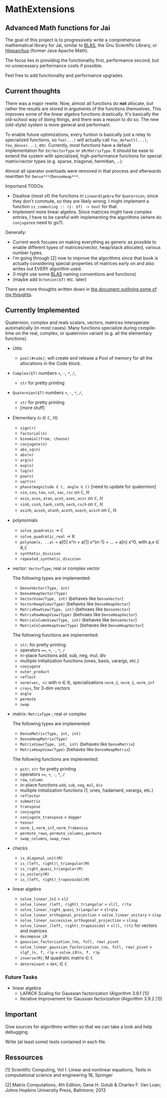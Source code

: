 # MathExtensions

## Advanced Math functions for Jai

The goal of this project is to progressively write a comprehensive
mathematical library for Jai, similar to [BLAS](http://www.netlib.org/blas/), the Gnu Scientific Library, or [Hipparchus](https://hipparchus.org/) (former Java Apache Math).

The focus lies in providing the functionality first, performance
second, but no unnecessary performance costs if possible.

Feel free to add functionality and performance upgrades.

## Current thoughts

There was a major rewite. Now, almost all functions do **not** allocate, but rather the results are stored in arguments of the functions themselves. This improves some of the linear algebra functions drastically.
It's basically the old-school way of doing things, and there was a reason to do so.
The new (old-style) system is more general and performant. 

To enable future optimizations, every funtion is basically just a relay to specialized functions, so `foo(...)` will actually call `foo_default(...)`, `foo_dense(...)`, etc. Currently, most functions have a default implementation for `$V/VectorType` or `$M/MatrixType`. It should be ease to extend the system with specialized, high-performance functions for special matrix/vector types (e.g. sparse, triagonal, hermitian, ...).

Almost all operator overloads were removed in that process and afterwards rewritten for `Dense***`/`DenseHeap***`.

Importand TODOs:
- Disallow (most of) the functions in `LinearAlgebra` for `Quaternion`, since they don't commute, so they are likely wrong. I might implement a function `is_commuting :: (z: $T) -> bool` for that.
- Implement more linear algebra. Since matrices might have complex entries, I have to be careful with implementing the algorithms (where do `conjugate`s need to go?).

Generally:
- Current work focuses on making everything as generic as possible to enable different types of matrices/vector, heap/stack allocated, various number types.
- I'm going through [2] now to improve the algorithms since that book is actually considering special properties of matrices early on and also writes out EVERY algorithm used.
- (I might use some [BLAS](http://www.netlib.org/blas/) naming conventions and functions)
- (maybe add `Octonion($T)` etc. later)

There are more thoughts written down in [the document outlining some of my thoughts](https://github.com/shiMusa/MathExtensions/blob/flags-and-other-matrix-types/Thoughts.md).

## Currently Implemented

Quaternion, complex and reals scalars, vectors, matrices interoperate automatically (in most cases).
Many functions specialize during compile-time on the real, complex, or quaternion variant (e.g. all the elementary functions).

- Utils
    - `pool(#code)`; will create and release a Pool of memory for all the allocations in the Code block.
- `Complex($T)` numbers `+`, `-`, `*`, `/`,
    - `str` for pretty printing
- `Quaternion($T)` numbers `+`, `-`, `*`, `/`,
    - `str` for pretty printing
    - [more stuff]
- Elementary (`n` ∈ ℂ, ℍ)
    - `sign(r)`
    - `factorial(n)`
    - `binomial(from, choose)`
    - `conjugate(n)`
    - `abs_sq(n)`
    - `abs(n)`
    - `arg(n)`
    - `exp(n)`
    - `log(n)`
    - `pow(n)`
    - `sqrt(n)`
    - `phase(magnitude ∈ ℂ, angle ∈ ℂ)` [need to update for quaternion]
    - `sin`, `cos`, `tan`, `cot`, `sec`, `csc` on ℂ, ℍ
    - `asin`, `acos`, `atan`, `acot`, `asec`, `acsc` on ℂ, ℍ
    - `sinh`, `cosh`, `tanh`, `coth`, `sech`, `csch` on ℂ, ℍ
    - `asinh`, `acosh`, `atanh`, `acoth`, `asech`, `acsch` on ℂ, ℍ
- polynomials
    - `solve_quadratic` -> ℂ
    - `solve_quadratic_real` -> ℝ
    - `polynom(x, ..a)` = a[0] x^n + a[1] x^{n-1} + ... + a[n] x^0, with a,x ∈ ℝ,ℂ
    - `synthetic_division`
    - `repeated_synthetic_division`
- vector: `VectorType`; real or complex vector

    The following types are implemented:
    - `DenseVector(Type, int)`
    - `DenseHeapVector(Type)`
    - `VectorView(Type, int)` (behaves like `DenseVector`)
    - `VectorHeapView(Type)` (behaves like `DenseHeapVector`)
    - `MatrixRowView(Type, int)` (behvaes like `DenseVector`)
    - `MatrixRowHeapView(Type)` (behvaes like `DenseHeapVector`)
    - `MatrixColumnView(Type, int)` (behaves like `DenseVector`)
    - `MatrixColumnHeapView(Type)` (behaves like `DenseHeapVector`)
    

    The following functions are implemented:
    - `str`; for pretty printing
    - operators `==`, `+`, `-`, `*`, `/`
    - in-place functions add, sub, neg, mul, div
    - multiple initialization functions (ones, basis, varargs, etc.)
    - `conjugate`
    - `outer_product`
    - `reflect`
    - `norm(vec, n)` with n ∈ ℝ, specialisations `norm_2`, `norm_1`, `norm_inf`
    - `cross`, for 3-dim vectors
    - `angle`
    - `permute`
    - `swap`

    
- matrix: `MatrixType` ; real or complex

    The following types are implemented:
    - `DenseMatrix(Type, int, int)`
    - `DenseHeapMatrix(Type)`
    - `MatrixView(Type, int, int)` (behaves like `DenseMatrix`)
    - `MatrixHeapView(Type)` (behaves like `DenseHeapMatrix`)

    The following functions are implemented:
    - `pstr`, `str` for pretty printing
    - operators `==`, `+`, `-`, `*`, `/`
    - `row`, `column`
    - in-place functions `add`, `sub`, `neg`, `mul`, `div`
    - multiple initialization functions (1, ones, hadamard, varargs, etc.)
    - `reflector`
    - `submatrix`
    - `transpose`
    - `conjugate`
    - `conjugate_transpose` = `dagger`
    - `tensor`
    - `norm_1`, `norm_inf`, `norm_frobenius`
    - `permute_rows`, `permute_columns`, `permute`
    - `swap_columns`, `swap_rows`
- checks
    - `is_diagonal_unit(M)`
    - `is_(left, right)\_triangular(M)`
    - `is_right_quasi_triangular(M)`
    - `is_unitary(M)`
    - `is_(left, right)_trapezoidal(M)`
- linear algebra
    - `solve_linear_2x2` = `sl2`
    - `solve_linear_(left, right)_triangular` = `sl(l, r)ta`
    - `solve_linear_right_quasi_triangular` = `slrqta`
    - `solve_linear_orthogonal_projection` = `solve_linear_unitary` = `slop`
    - `solve_linear_successive_orthogonal_projection` = `slsop`
    - `solve_linear_(left, right)_trapezoidal` = `sl(l, r)tz` for vectors and matrices
    - `decompose_LR`
    - `gaussian_factorization_(no, full, row)_pivot`
    - `solve_linear_gaussian_factorization_(no, full, row)_pivot` = `slgf_(n, f, r)p` = `solve_LR(n, f, r)p`
    - `inverse(M)`; M quadratic matrix ∈ ℂ
    - `determinant` = `det`; ∈ ℂ

### Future Tasks

- linear algebra
    - LAPACK Scaling for Gaussian factorization (Algorithm 3.9.1 [1])
    - Iterative Improvement for Gaussian factorization (Algorithm 3.9.2 [1])

## Important

Give sources for algorithms written so that we can take a look and help debugging.

Write (at least some) tests contained in each file.


## Ressources

[1] Scientific Computing, Vol I: Linear and nonlinear equations, Texts in computational science and engineering 18, Springer

[2] Matrix Computations, 4th Edition; Gene H. Golub & Charles F. Van Loan; Johns Hopkins University Press, Baltimore; 2013
